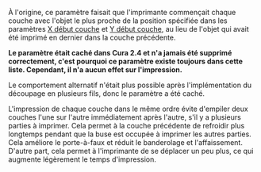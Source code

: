 À l'origine, ce paramètre faisait que l'imprimante commençait chaque couche avec l'objet le plus proche de la position spécifiée dans les paramètres [X début couche](./layer_start_x.md) et [Y début couche](./layer_start_y.md), au lieu de l'objet qui avait été imprimé en dernier dans la couche précédente.

**Le paramètre était caché dans Cura 2.4 et n'a jamais été supprimé correctement, c'est pourquoi ce paramètre existe toujours dans cette liste. Cependant, il n'a aucun effet sur l'impression.**

Le comportement alternatif n'était plus possible après l'implémentation du découpage en plusieurs fils, donc le paramètre a été caché.

L'impression de chaque couche dans le même ordre évite d'empiler deux couches l'une sur l'autre immédiatement après l'autre, s'il y a plusieurs parties à imprimer. Cela permet à la couche précédente de refroidir plus longtemps pendant que la buse est occupée à imprimer les autres parties. Cela améliore le porte-à-faux et réduit le banderolage et l'affaissement. D'autre part, cela permet à l'imprimante de se déplacer un peu plus, ce qui augmente légèrement le temps d'impression.
